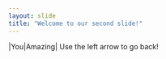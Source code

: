 ```yaml
---
layout: slide
title: "Welcome to our second slide!"
---
```

|You|Amazing|
Use the left arrow to go back!
